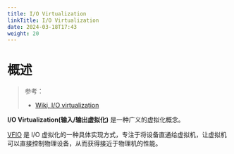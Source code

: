 ```yaml
---
title: I/O Virtualization
linkTitle: I/O Virtualization
date: 2024-03-18T17:43
weight: 20
---
```


# 概述

> 参考：
>
> - [Wiki, I/O virtualization](https://en.wikipedia.org/wiki/I/O_virtualization)

**I/O Virtualization(输入/输出虚拟化)** 是一种广义的虚拟化概念。

[VFIO](/docs/1.操作系统/Kernel/VFIO.md) 是 I/O 虚拟化的一种具体实现方式，专注于将设备直通给虚拟机，让虚拟机可以直接控制物理设备，从而获得接近于物理机的性能。
